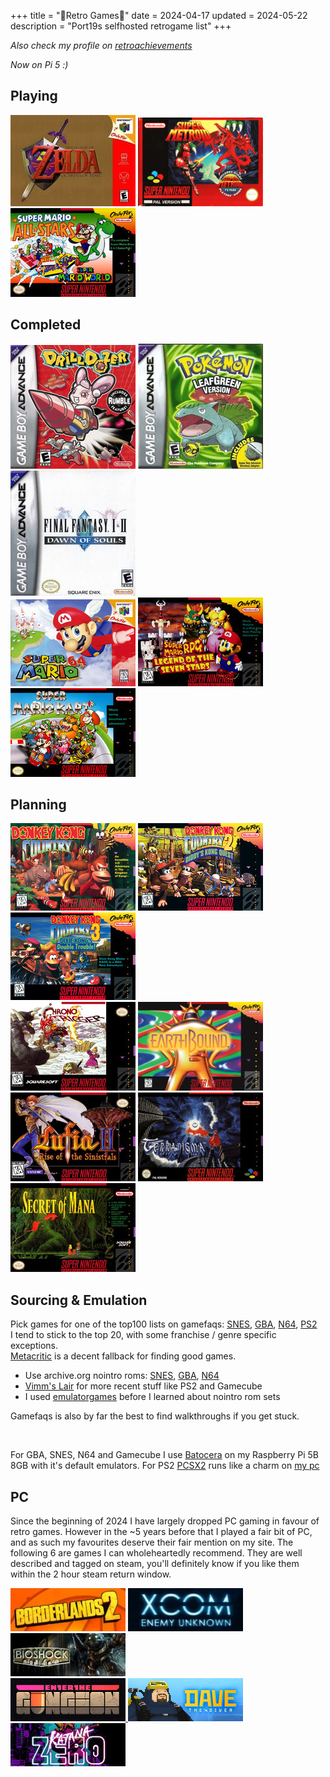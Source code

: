 +++
title = "🌸Retro Games🌸"
date = 2024-04-17
updated = 2024-05-22
description = "Port19s selfhosted retrogame list"
+++

*Also check my profile on [retroachievements](https://retroachievements.org/user/pork3)*

*Now on Pi 5 :)*

## Playing

<img src="/retrocovers/zelda-ocarina-of-time.jpg">
<img src="/retrocovers/super-metroid.jpg">
<img src="/retrocovers/super-mario-all-stars.jpg" title="1 completed, playing 3 now">

## Completed

<img src="/retrocovers/drill-dozer.jpg">
<img src="/retrocovers/pokemon-leafgreen.jpg">
<img src="/retrocovers/final-fantasy-1-2.jpg" title="only 1, 2 sucks">
<br>
<img src="/retrocovers/super-mario-64.jpg">
<img src="/retrocovers/super-mario-rpg.jpg">
<img src="/retrocovers/super-mario-kart.jpg" title="fuck that special cup! everything else gold!">
<!-- NES sucks, but I played bubble bobble, tetris and kirbys adventure on it. Covers suck too, so I'm not including them-->

## Planning

<img src="/retrocovers/donkey-kong-country.jpg">
<img src="/retrocovers/donkey-kong-country-2.jpg">
<img src="/retrocovers/donkey-kong-country-3.jpg">
<br>
<img src="/retrocovers/chrono-trigger.jpg">
<img src="/retrocovers/earthbound.jpg">
<br>
<img src="/retrocovers/lufia-2.jpg">
<img src="/retrocovers/terranigma.jpg">
<img src="/retrocovers/secret-of-mana.jpg">

## Sourcing & Emulation

Pick games for one of the top100 lists on gamefaqs:
[SNES](https://gamefaqs.gamespot.com/boards/916396-super-nintendo/76022917),
[GBA](https://gamefaqs.gamespot.com/boards/916598-game-boy-advance/66659387),
[N64](https://gamefaqs.gamespot.com/boards/916387-nintendo-64/78772770),
[PS2](https://gamefaqs.gamespot.com/boards/915821-playstation-2/79518850) \
I tend to stick to the top 20, with some franchise / genre specific exceptions. \
[Metacritic](https://www.metacritic.com/) is a decent fallback for finding good games.

- Use archive.org nointro roms: [SNES](https://archive.org/download/nointro.snes), [GBA](https://archive.org/download/nointro.gba), [N64](https://archive.org/download/nointro.n64)
- [Vimm's Lair](https://vimm.net/) for more recent stuff like PS2 and Gamecube
- I used [emulatorgames](https://www.emulatorgames.net/) before I learned about nointro rom sets

Gamefaqs is also by far the best to find walkthroughs if you get stuck.

<br>

For GBA, SNES, N64 and Gamecube I use [Batocera](https://batocera.org/) on my Raspberry Pi 5B 8GB with it's default emulators.
For PS2 [PCSX2](https://pcsx2.net/) runs like a charm on [my pc](https://port19.xyz/tech/new-pc/)

## PC

Since the beginning of 2024 I have largely dropped PC gaming in favour of retro games.
However in the ~5 years before that I played a fair bit of PC, and as such my favourites deserve their fair mention on my site.
The following 6 are games I can wholeheartedly recommend.
They are well described and tagged on steam, you'll definitely know if you like them within the 2 hour steam return window.

<a href="https://store.steampowered.com/app/49520/Borderlands_2/"><img src="/retrocovers/pc/borderlands2.jpg"></a>
<a href="https://store.steampowered.com/app/200510/XCOM_Enemy_Unknown/"><img src="/retrocovers/pc/xcom-enemy-unknown.jpg"></a>
<a href="https://store.steampowered.com/app/7670/BioShock/"><img src="/retrocovers/pc/bioshock.jpg"></a>
<br>
<a href="https://store.steampowered.com/app/311690/Enter_the_Gungeon/"><img src="/retrocovers/pc/enter-the-gungeon.jpg">
<a href="https://store.steampowered.com/app/1868140/DAVE_THE_DIVER/"><img src="/retrocovers/pc/dave-the-diver.jpg"></a>
<a href="https://store.steampowered.com/app/460950/Katana_ZERO/"><img src="/retrocovers/pc/katana-zero.jpg"></a>
